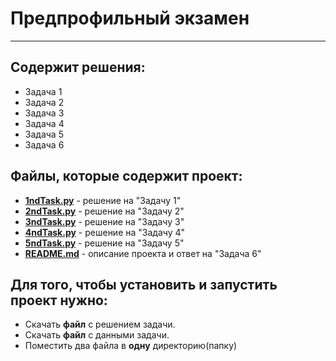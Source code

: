 # Предпрофильный экзамен
______
## Содержит решения: 
+ Задача 1
+ Задача 2
+ Задача 3
+ Задача 4
+ Задача 5
+ Задача 6

## Файлы, которые содержит проект: 
* [**1ndTask.py**](https://github.com/HeZa4tO/PredProfExams/blob/master/1stTask.py) - решение на "Задачу 1"
* [**2ndTask.py**](https://github.com/HeZa4tO/PredProfExams/blob/master/2ndTask.py) - решение на "Задачу 2"
* [**3ndTask.py**](https://github.com/HeZa4tO/PredProfExams/blob/master/3rdTask.py) - решение на "Задачу 3"
* [**4ndTask.py**](https://github.com/HeZa4tO/PredProfExams/blob/master/4thTask.py) - решение на "Задачу 4"
* [**5ndTask.py**](https://github.com/HeZa4tO/PredProfExams/blob/master/5thTask.py) - решение на "Задачу 5"
* [**README.md**](https://github.com/HeZa4tO/PredProfExams/blob/master/README.md) - описание проекта и ответ на "Задача 6"

## Для того, чтобы установить и запустить проект нужно:
* Скачать **файл** с решением задачи.
* Скачать **файл** с данными задачи.
* Поместить два файла в **одну** директорию(папку)
